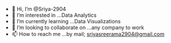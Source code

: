 - 👋 Hi, I’m @Sriya-2904
- 👀 I’m interested in ...Data Analytics
- 🌱 I’m currently learning ...Data Visualizations
- 💞️ I’m looking to collaborate on ...any company to work
- 📫 How to reach me ...by mail; sriyasreerama2904@gmail.com

<!---
Sriya-2904/Sriya-2904 is a ✨ special ✨ repository because its `README.md` (this file) appears on your GitHub profile.
You can click the Preview link to take a look at your changes.
--->
